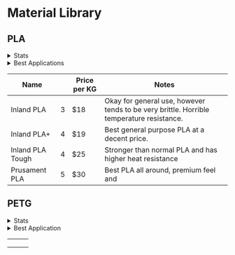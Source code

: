 # Material Library

## PLA

<details>

<summary>Stats</summary>

**Print Temp:** 210-215°C (Hotend) 50-70°C (Bed)

**Glass Transition Temperature:** \~60°C

**Density:** 1.25-1.3 g/cm^3

**Flexural Modulus:** \~4 GPA

**Elongation:** \~4%

**Hyrdoscopic:** Yes



</details>

<details>

<summary>Best Applications</summary>

PLA is&#x20;

</details>

<table><thead><tr><th>Name</th><th data-type="rating" data-max="5"></th><th>Price per KG</th><th>Notes</th></tr></thead><tbody><tr><td>Inland PLA</td><td>3</td><td>$18</td><td>Okay for general use, however tends to be very brittle. Horrible temperature resistance.</td></tr><tr><td>Inland PLA+</td><td>4</td><td>$19</td><td>Best general purpose PLA at a decent price.</td></tr><tr><td>Inland PLA Tough</td><td>4</td><td>$25</td><td>Stronger than normal PLA and has higher heat resistance</td></tr><tr><td>Prusament PLA</td><td>5</td><td>$30</td><td>Best PLA all around, premium feel and</td></tr></tbody></table>

## PETG

<details>

<summary>Stats</summary>



</details>

<details>

<summary>Best Application</summary>



</details>

|   |   |   |
| - | - | - |
|   |   |   |
|   |   |   |
|   |   |   |
